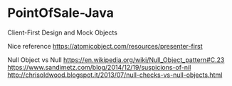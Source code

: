 # PointOfSale-Java
Client-First Design and Mock Objects

Nice reference
https://atomicobject.com/resources/presenter-first

Null Object vs Null
https://en.wikipedia.org/wiki/Null_Object_pattern#C.23
https://www.sandimetz.com/blog/2014/12/19/suspicions-of-nil
http://chrisoldwood.blogspot.it/2013/07/null-checks-vs-null-objects.html
